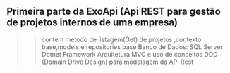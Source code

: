 ## Primeira parte da ExoApi (Api REST para gestão de projetos internos de uma empresa) 
>> contem metodo de listagem(Get) de projetos ,contexto base,models e repositories base
>> Banco de Dados: SQL Server
>>Dotnet Framework
>> Arquitetura MVC e uso de conceitos DDD (Domain Drive Design) para modelagem da API Rest